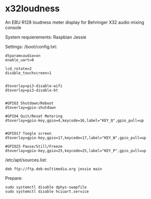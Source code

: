 # x32loudness
An EBU R128 loudness meter display for Behringer X32 audio mixing console

System requierements:
Raspbian Jessie


Settings:
/boot/config.txt:

    dtparam=audio=on
    enable_uart=0
    
    lcd_rotate=2
    disable_touchscreen=1
    
    
    dtoverlay=pi3-disable-wifi
    dtoverlay=pi3-disable-bt
    
    
    #GPIO3 Shutdown/Reboot
    dtoverlay=gpio-shutdown
    
    #GPIO4 Quit/Reset Metering
    dtoverlay=gpio-key,gpio=4,keycode=16,label="KEY_Q",gpio_pull=up
    
    
    #GPIO17 Toogle screen
    dtoverlay=gpio-key,gpio=17,keycode=17,label="KEY_W",gpio_pull=up
    
    #GPIO25 Pause/Still/Freeze
    dtoverlay=gpio-key,gpio=25,keycode=25,label="KEY_P",gpio_pull=up


/etc/apt/sources.list:

    deb ftp://ftp.deb-multimedia.org jessie main


Prepare:

    sudo systemctl disable dphys-swapfile
    sudo systemctl disable hciuart.service
